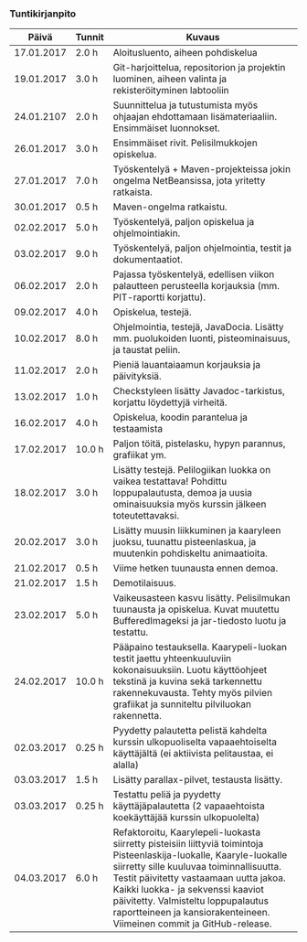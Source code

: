 
### Tuntikirjanpito
Päivä | Tunnit | Kuvaus
-----|-----|-----
17.01.2017 | 2.0  h | Aloitusluento, aiheen pohdiskelua
19.01.2017 | 3.0  h | Git-harjoittelua, repositorion ja projektin luominen, aiheen valinta ja rekisteröityminen labtooliin
24.01.2107 | 2.0  h | Suunnittelua ja tutustumista myös ohjaajan ehdottamaan lisämateriaaliin. Ensimmäiset luonnokset.
26.01.2017 | 3.0  h | Ensimmäiset rivit. Pelisilmukkojen opiskelua.
27.01.2017 | 7.0  h | Työskentelyä + Maven-projekteissa jokin ongelma NetBeansissa, jota yritetty ratkaista.
30.01.2017 | 0.5  h | Maven-ongelma ratkaistu.
02.02.2017 | 5.0  h | Työskentelyä, paljon opiskelua ja ohjelmointiakin.
03.02.2017 | 9.0  h | Työskentelyä, paljon ohjelmointia, testit ja dokumentaatiot.
06.02.2017 | 2.0  h | Pajassa työskentelyä, edellisen viikon palautteen perusteella korjauksia (mm. PIT-raportti korjattu).
09.02.2017 | 4.0  h | Opiskelua, testejä.
10.02.2017 | 8.0  h | Ohjelmointia, testejä, JavaDocia. Lisätty mm. puolukoiden luonti, pisteominaisuus, ja taustat peliin.
11.02.2017 | 2.0  h | Pieniä lauantaiaamun korjauksia ja päivityksiä.
13.02.2017 | 1.0  h | Checkstyleen lisätty Javadoc-tarkistus, korjattu löydettyjä virheitä.
16.02.2017 | 4.0  h | Opiskelua, koodin parantelua ja testaamista
17.02.2017 | 10.0 h | Paljon töitä, pistelasku, hypyn parannus, grafiikat ym.
18.02.2017 | 3.0  h | Lisätty testejä. Pelilogiikan luokka on vaikea testattava! Pohdittu loppupalautusta, demoa ja uusia ominaisuuksia myös kurssin jälkeen toteutettavaksi.
20.02.2017 | 3.0  h | Lisätty muusin liikkuminen ja kaaryleen juoksu, tuunattu pisteenlaskua, ja muutenkin pohdiskeltu animaatioita.
21.02.2017 | 0.5  h | Viime hetken tuunausta ennen demoa.
21.02.2017 | 1.5  h | Demotilaisuus.
23.02.2017 | 5.0  h | Vaikeusasteen kasvu lisätty. Pelisilmukan tuunausta ja opiskelua. Kuvat muutettu BufferedImageksi ja jar-tiedosto luotu ja testattu.
24.02.2017 | 10.0 h | Pääpaino testauksella. Kaarypeli-luokan testit jaettu yhteenkuuluviin kokonaisuuksiin. Luotu käyttöohjeet tekstinä ja kuvina sekä tarkennettu rakennekuvausta. Tehty myös pilvien grafiikat ja sunniteltu pilviluokan rakennetta.
02.03.2017 | 0.25 h| Pyydetty palautetta pelistä kahdelta kurssin ulkopuoliselta vapaaehtoiselta käyttäjältä (ei aktiivista pelitaustaa, ei alalla)
03.03.2017 | 1.5 h | Lisätty parallax-pilvet, testausta lisätty.
03.03.2017 | 0.25 h| Testattu peliä ja pyydetty käyttäjäpalautetta (2 vapaaehtoista koekäyttäjää kurssin ulkopuolelta) 
04.03.2017 | 6.0 h | Refaktoroitu, Kaarylepeli-luokasta siirretty pisteisiin liittyviä toimintoja Pisteenlaskija-luokalle, Kaaryle-luokalle siirretty sille kuuluvaa toiminnallisuutta. Testit päivitetty vastaamaan uutta jakoa. Kaikki luokka- ja sekvenssi kaaviot päivitetty. Valmisteltu loppupalautus raportteineen ja kansiorakenteineen. Viimeinen commit ja GitHub-release.
